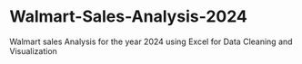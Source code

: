 # Walmart-Sales-Analysis-2024
Walmart sales Analysis for the year 2024 using Excel for Data Cleaning and Visualization
